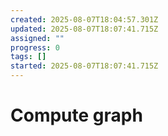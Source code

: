 ```yaml
---
created: 2025-08-07T18:04:57.301Z
updated: 2025-08-07T18:07:41.715Z
assigned: ""
progress: 0
tags: []
started: 2025-08-07T18:07:41.715Z
---
```


# Compute graph
